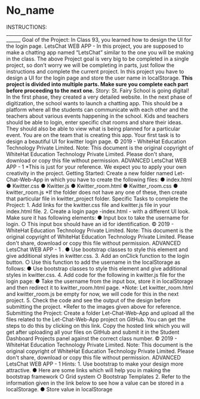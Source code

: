 # No_name
INSTRUCTIONS: ____________________________________________________________________________________ Goal of the Project: In Class 93, you learned how to design the UI for the login page. LetsChat WEB APP - In this project, you are supposed to make a chatting app named “LetsChat” similar to the one you will be making in the class. The above Project goal is very big to be completed in a single project, so don’t worry we will be completing in parts, just follow the instructions and complete the current project. In this project you have to design a UI for the login page and store the user name in localStorage. **This project is divided into multiple parts. Make sure you complete each part before proceeding to the next one.** Story: St. Fairy School is going digital! In the first phase, they created a very detailed website. In the next phase of digitization, the school wants to launch a chatting app. This should be a platform where all the students can communicate with each other and the teachers about various events happening in the school. Kids and teachers should be able to login, enter specific chat rooms and share their ideas. They should also be able to view what is being planned for a particular event. You are on the team that is creating this app. Your first task is to design a beautiful UI for kwitter login page. © 2019 - WhiteHat Education Technology Private Limited. Note: This document is the original copyright of WhiteHat Education Technology Private Limited. Please don't share, download or copy this file without permission. ADVANCED LetsChat WEB APP - 1 *This is just for your reference. We expect you to apply your own creativity in the project. Getting Started: Create a new folder named Let-Chat-Web-App in which you have to create the following files: ● index.html ● Kwitter.css ● Kwitter.js ● Kwitter_room.html ● Kwitter_room.css ● kwitter_room.js *If the folder does not have any one of these, then create that particular file in kwitter_project folder. Specific Tasks to complete the Project: 1. Add links for the kwitter.css file and kwitter.js file in your index.html file. 2. Create a login page -index.html - with a different UI look. Make sure it has following elements: ● Input box to take the username for login. ○ This input box should have an id for identification. © 2019 - WhiteHat Education Technology Private Limited. Note: This document is the original copyright of WhiteHat Education Technology Private Limited. Please don't share, download or copy this file without permission. ADVANCED LetsChat WEB APP - 1 . ● Use bootstrap classes to style this element and give additional styles in kwitter.css. 3. Add an onClick function to the login button. ○ Use this function to add the username in the localStorage as follows: ● Use bootstrap classes to style this element and give additional styles in kwitter.css. 4. Add code for the following in kwitter.js file for the login page: ● Take the username from the input box, store it in localStorage and then redirect it to kwitter_room.html page. *Note: Let kwitter_room.html and kwitter_room.js be empty for now, we will code for this in the next project. 5. Check the code and see the output of the design before submitting the project. *Refer to the images given above for reference. Submitting the Project: Create a folder Let-Chat-Web-App and upload all the files related to the Let-Chat-Web-App project on GitHub. You can get the steps to do this by clicking on this link. Copy the hosted link which you will get after uploading all your files on GitHub and submit it in the Student Dashboard Projects panel against the correct class number. © 2019 - WhiteHat Education Technology Private Limited. Note: This document is the original copyright of WhiteHat Education Technology Private Limited. Please don't share, download or copy this file without permission. ADVANCED LetsChat WEB APP - 1 Hints: 1. Use bootstrap to make your design more attractive. ● Here are some links which will help you in making the bootstrap framework ○ Grid system ○ Bootstrap Templates 2. Refer to the information given in the link below to see how a value can be stored in a localStorage. ● Store value in localStorage
